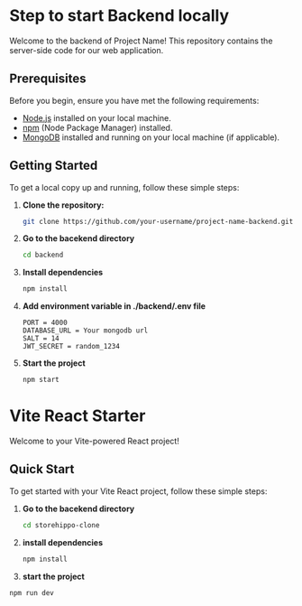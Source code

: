 # Step to start Backend locally

Welcome to the backend of Project Name! This repository contains the server-side code for our web application.

## Prerequisites

Before you begin, ensure you have met the following requirements:

- [Node.js](https://nodejs.org/) installed on your local machine.
- [npm](https://www.npmjs.com/) (Node Package Manager) installed.
- [MongoDB](https://www.mongodb.com/) installed and running on your local machine (if applicable).

## Getting Started

To get a local copy up and running, follow these simple steps:

1. **Clone the repository:**

   ```bash
   git clone https://github.com/your-username/project-name-backend.git

2. **Go to the bacekend directory**
   
   ```bash
   cd backend

3. **Install dependencies**
   
   ```bash
   npm install

4. **Add environment variable in ./backend/.env file**
  
   ```plaintext
   PORT = 4000
   DATABASE_URL = Your mongodb url
   SALT = 14
   JWT_SECRET = random_1234

5. **Start the project**
  
     ```bash
     npm start

# Vite React Starter

Welcome to your Vite-powered React project! 

## Quick Start

To get started with your Vite React project, follow these simple steps:

1. **Go to the bacekend directory**
   
   ```bash
   cd storehippo-clone

2. **install dependencies**
  
   ```bash
   npm install

3. **start the project**
  
  ```bash
  npm run dev

